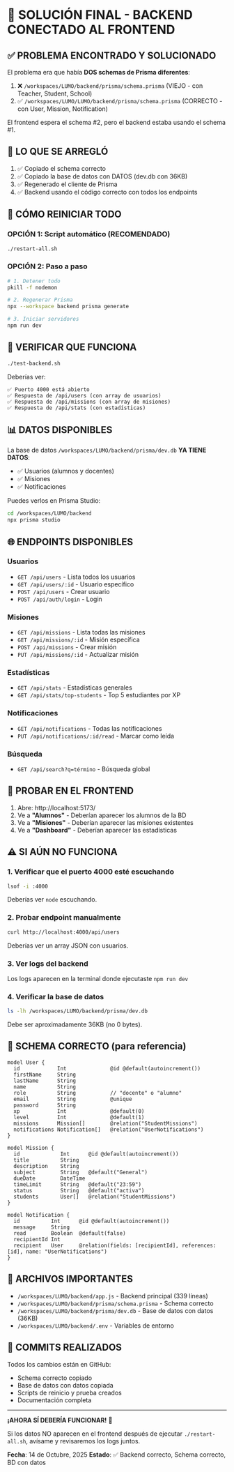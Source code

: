 # 🚨 SOLUCIÓN FINAL - BACKEND CONECTADO AL FRONTEND

## ✅ PROBLEMA ENCONTRADO Y SOLUCIONADO

El problema era que había **DOS schemas de Prisma diferentes**:

1. ❌ `/workspaces/LUMO/backend/prisma/schema.prisma` (VIEJO - con Teacher, Student, School)
2. ✅ `/workspaces/LUMO/LUMO/backend/prisma/schema.prisma` (CORRECTO - con User, Mission, Notification)

El frontend espera el schema #2, pero el backend estaba usando el schema #1.

## 🔧 LO QUE SE ARREGLÓ

1. ✅ Copiado el schema correcto
2. ✅ Copiado la base de datos con DATOS (dev.db con 36KB)
3. ✅ Regenerado el cliente de Prisma
4. ✅ Backend usando el código correcto con todos los endpoints

## 🚀 CÓMO REINICIAR TODO

### OPCIÓN 1: Script automático (RECOMENDADO)
```bash
./restart-all.sh
```

### OPCIÓN 2: Paso a paso
```bash
# 1. Detener todo
pkill -f nodemon

# 2. Regenerar Prisma
npx --workspace backend prisma generate

# 3. Iniciar servidores
npm run dev
```

## 🧪 VERIFICAR QUE FUNCIONA

```bash
./test-backend.sh
```

Deberías ver:
```
✅ Puerto 4000 está abierto
✅ Respuesta de /api/users (con array de usuarios)
✅ Respuesta de /api/missions (con array de misiones)
✅ Respuesta de /api/stats (con estadísticas)
```

## 📊 DATOS DISPONIBLES

La base de datos `/workspaces/LUMO/backend/prisma/dev.db` **YA TIENE DATOS**:

- ✅ Usuarios (alumnos y docentes)
- ✅ Misiones
- ✅ Notificaciones

Puedes verlos en Prisma Studio:
```bash
cd /workspaces/LUMO/backend
npx prisma studio
```

## 🌐 ENDPOINTS DISPONIBLES

### Usuarios
- `GET /api/users` - Lista todos los usuarios
- `GET /api/users/:id` - Usuario específico
- `POST /api/users` - Crear usuario
- `POST /api/auth/login` - Login

### Misiones
- `GET /api/missions` - Lista todas las misiones
- `GET /api/missions/:id` - Misión específica
- `POST /api/missions` - Crear misión
- `PUT /api/missions/:id` - Actualizar misión

### Estadísticas
- `GET /api/stats` - Estadísticas generales
- `GET /api/stats/top-students` - Top 5 estudiantes por XP

### Notificaciones
- `GET /api/notifications` - Todas las notificaciones
- `PUT /api/notifications/:id/read` - Marcar como leída

### Búsqueda
- `GET /api/search?q=término` - Búsqueda global

## 📱 PROBAR EN EL FRONTEND

1. Abre: http://localhost:5173/
2. Ve a **"Alumnos"** - Deberían aparecer los alumnos de la BD
3. Ve a **"Misiones"** - Deberían aparecer las misiones existentes
4. Ve a **"Dashboard"** - Deberían aparecer las estadísticas

## ⚠️ SI AÚN NO FUNCIONA

### 1. Verificar que el puerto 4000 esté escuchando
```bash
lsof -i :4000
```

Deberías ver `node` escuchando.

### 2. Probar endpoint manualmente
```bash
curl http://localhost:4000/api/users
```

Deberías ver un array JSON con usuarios.

### 3. Ver logs del backend
Los logs aparecen en la terminal donde ejecutaste `npm run dev`

### 4. Verificar la base de datos
```bash
ls -lh /workspaces/LUMO/backend/prisma/dev.db
```

Debe ser aproximadamente 36KB (no 0 bytes).

## 🎯 SCHEMA CORRECTO (para referencia)

```prisma
model User {
  id            Int              @id @default(autoincrement())
  firstName     String
  lastName      String
  name          String
  role          String           // "docente" o "alumno"
  email         String           @unique
  password      String
  xp            Int              @default(0)
  level         Int              @default(1)
  missions      Mission[]        @relation("StudentMissions")
  notifications Notification[]   @relation("UserNotifications")
}

model Mission {
  id             Int      @id @default(autoincrement())
  title          String
  description    String
  subject        String   @default("General")
  dueDate        DateTime
  timeLimit      String   @default("23:59")
  status         String   @default("activa")
  students       User[]   @relation("StudentMissions")
}

model Notification {
  id          Int      @id @default(autoincrement())
  message     String
  read        Boolean  @default(false)
  recipientId Int
  recipient   User     @relation(fields: [recipientId], references: [id], name: "UserNotifications")
}
```

## 📝 ARCHIVOS IMPORTANTES

- `/workspaces/LUMO/backend/app.js` - Backend principal (339 líneas)
- `/workspaces/LUMO/backend/prisma/schema.prisma` - Schema correcto
- `/workspaces/LUMO/backend/prisma/dev.db` - Base de datos con datos (36KB)
- `/workspaces/LUMO/backend/.env` - Variables de entorno

## 💾 COMMITS REALIZADOS

Todos los cambios están en GitHub:
- Schema correcto copiado
- Base de datos con datos copiada
- Scripts de reinicio y prueba creados
- Documentación completa

---

**¡AHORA SÍ DEBERÍA FUNCIONAR!** 🎉

Si los datos NO aparecen en el frontend después de ejecutar `./restart-all.sh`, 
avísame y revisaremos los logs juntos.

**Fecha**: 14 de Octubre, 2025
**Estado**: ✅ Backend correcto, Schema correcto, BD con datos
